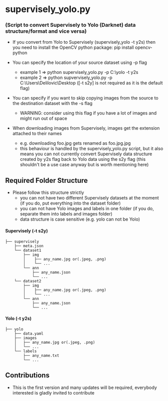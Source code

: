 # supervisely_yolo.py
### (Script to convert Supervisely to Yolo (Darknet) data structure/format and vice versa)

* If you convert from Yolo to Supervisely (supervisely_yolo -t y2s) then you need to install the OpenCV python package:
    pip install opencv-python

* You can specify the location of your source dataset using -p flag
    - example 1 => python supervisely_yolo.py -p C:\yolo -t y2s
    - example 2 => python supvervisely_yolo.py -p C:\Users\Delilovic\Desktop  ([-t s2y] is not required as it is the default flag)
 
* You can specify if you want to skip copying images from the source to the destination dataset with the -s flag
    - WARNING: consider using this flag if you have a lot of images and might run out of space
    
* When downloading images from Supervisely, images get the extension attached to their names 
    - e.g. downloading foo.jpg gets renamed as foo.jpg.jpg
    - this behaviour is handled  by the supervisely_yolo.py script, but it also means you can not currently convert Supervisely data structure created by
    y2s flag back to Yolo data using the s2y flag (this shouldn't be a use case anyway but is worth mentioning here) 


## Required Folder Structure
   * Please follow this structure strictly 
        - you can not have two different Supervisely datasets at the moment (if you do, put everything into the dataset folder)
        - you can not have Yolo images and labels in one folder (if you do, separate them into labels and images folder)
        - data structure is case sensitive (e.g. yolo can not be Yolo)
        
#### Supervisely (-t s2y)
```
├── supervisely
    ├── meta.json
    └── dataset1
        ├── img
        │    ├── any_name.jpg or(.jpeg, .png)
        │    └── ...
        └── ann
            ├── any_name.json
            └── ...
    └── dataset2
        ├── img
        │    ├── any_name.jpg or(.jpeg, .png)
        │    └── ...
        └── ann
            ├── any_name.json
            └── ...
```
#### Yolo (-t y2s)
```
├── yolo
    ├── data.yaml
    ├── images
    │   ├── any_name.jpg or(.jpeg, .png)
    │   └── ...
    └── labels
        ├── any_name.txt
        └── ...
```  
        
## Contributions
   * This is the first version and many updates will be required, everybody interested is gladly invited to contribute     
     
